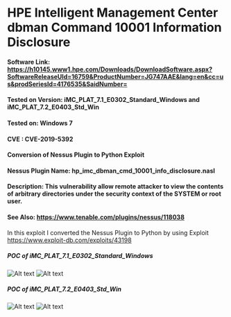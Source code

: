 # HPE Intelligent Management Center dbman Command 10001 Information Disclosure

#### Software Link: https://h10145.www1.hpe.com/Downloads/DownloadSoftware.aspx?SoftwareReleaseUId=16759&ProductNumber=JG747AAE&lang=en&cc=us&prodSeriesId=4176535&SaidNumber=
#### Tested on Version: iMC_PLAT_7.1_E0302_Standard_Windows and iMC_PLAT_7.2_E0403_Std_Win
#### Tested on: Windows 7
#### CVE : CVE-2019-5392
#### Conversion of Nessus Plugin to Python Exploit
#### Nessus Plugin Name: hp_imc_dbman_cmd_10001_info_disclosure.nasl
#### Description: This vulnerability allow remote attacker to view the contents of arbitrary directories under the security context of the SYSTEM or root user.
#### See Also: https://www.tenable.com/plugins/nessus/118038

In this exploit I converted the Nessus Plugin to Python by using Exploit https://www.exploit-db.com/exploits/43198

##### POC of iMC_PLAT_7.1_E0302_Standard_Windows

![Alt text](https://raw.githubusercontent.com/crazywifi/HPE-Intelligent-Management-Center-dbman-Command-10001-Information-Disclosure/master/1.PNG)
![Alt text](https://raw.githubusercontent.com/crazywifi/HPE-Intelligent-Management-Center-dbman-Command-10001-Information-Disclosure/master/2.PNG)

##### POC of iMC_PLAT_7.2_E0403_Std_Win

![Alt text](https://raw.githubusercontent.com/crazywifi/HPE-Intelligent-Management-Center-dbman-Command-10001-Information-Disclosure/master/3.PNG)
![Alt text](https://raw.githubusercontent.com/crazywifi/HPE-Intelligent-Management-Center-dbman-Command-10001-Information-Disclosure/master/4.PNG)

 
